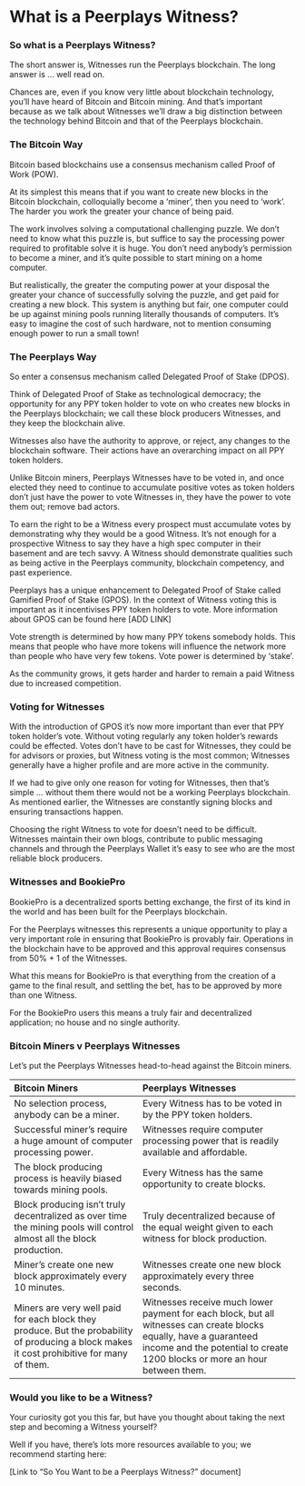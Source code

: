 # What is a Peerplays Witness?

### **So what is a Peerplays Witness?**

The short answer is, Witnesses run the Peerplays blockchain. The long answer is … well read on.

Chances are, even if you know very little about blockchain technology, you’ll have heard of Bitcoin and Bitcoin mining. And that’s important because as we talk about Witnesses we’ll draw a big distinction between the technology behind Bitcoin and that of the Peerplays blockchain.

### **The Bitcoin Way**

Bitcoin based blockchains use a consensus mechanism called Proof of Work \(POW\). 

At its simplest this means that if you want to create new blocks in the Bitcoin blockchain, colloquially become a ‘miner’, then you need to ‘work’. The harder you work the greater your chance of being paid.

The work involves solving a computational challenging puzzle. We don’t need to know what this puzzle is, but suffice to say the processing power required to profitable solve it is huge. You don’t need anybody’s permission to become a miner, and it’s quite possible to start mining on a home computer.

But realistically, the greater the computing power at your disposal the greater your chance of successfully solving the puzzle, and get paid for creating a new block. This system is anything but fair, one computer could be up against mining pools running literally thousands of computers. It’s easy to imagine the cost of such hardware, not to mention consuming enough power to run a small town!

### **The Peerplays Way**

So enter a consensus mechanism called Delegated Proof of Stake \(DPOS\).

Think of Delegated Proof of Stake as technological democracy; the opportunity for any PPY token holder to vote on who creates new blocks in the Peerplays blockchain; we call these block producers Witnesses, and they keep the blockchain alive.

Witnesses also have the authority to approve, or reject, any changes to the blockchain software. Their actions have an overarching impact on all PPY token holders.

Unlike Bitcoin miners, Peerplays Witnesses have to be voted in, and once elected they need to continue to accumulate positive votes as token holders don’t just have the power to vote Witnesses in, they have the power to vote them out;  remove bad actors.

To earn the right to be a Witness every prospect must accumulate votes by demonstrating why they would be a good Witness. It’s not enough for a prospective Witness to say they have a high spec computer in their basement and are tech savvy. A Witness should demonstrate qualities such as being active in the Peerplays community, blockchain competency, and past experience.

Peerplays has a unique enhancement to Delegated Proof of Stake called Gamified Proof of Stake \(GPOS\). In the context of Witness voting this is important as it incentivises PPY token holders to vote. More information about GPOS can be found here \[ADD LINK\]

Vote strength is determined by how many PPY tokens somebody holds. This means that people who have more tokens will influence the network more than people who have very few tokens. Vote power is determined by ‘stake’.

As the community grows, it gets harder and harder to remain a paid Witness due to increased competition.

### **Voting for Witnesses**

With the introduction of GPOS it’s now more important than ever that PPY token holder’s vote. Without voting regularly any token holder’s rewards could be effected. Votes don’t have to be cast for Witnesses, they could be for advisors or proxies, but Witness voting is the most common; Witnesses generally have a higher profile and are more active in the community.

If we had to give only one reason for voting for Witnesses, then that’s simple … without them there would not be a working Peerplays blockchain. As mentioned earlier, the Witnesses are constantly signing blocks and ensuring transactions happen.

Choosing the right Witness to vote for doesn’t need to be difficult. Witnesses maintain their own blogs, contribute to public messaging channels and through the Peerplays Wallet it’s easy to see who are the most reliable block producers.

### **Witnesses and BookiePro**

BookiePro is a decentralized sports betting exchange, the first of its kind in the world and has been built for the Peerplays blockchain.

For the Peerplays witnesses this represents a unique opportunity to play a very important role in ensuring that BookiePro is provably fair. Operations in the blockchain have to be approved and this approval requires consensus from 50% + 1 of the Witnesses. 

What this means for BookiePro is that everything from the creation of a game to the final result, and settling the bet, has to be approved by more than one Witness.

For the BookiePro users this means a truly fair and decentralized application; no house and no single authority.

### **Bitcoin Miners v Peerplays Witnesses**

Let’s put the Peerplays Witnesses head-to-head against the Bitcoin miners.

| **Bitcoin Miners** | **Peerplays Witnesses** |
| :--- | :--- |
| No selection process, anybody can be a miner. | Every Witness has to be voted in by the PPY token holders. |
| Successful miner’s require a huge amount of computer processing power. | Witnesses require computer processing power that is readily available and affordable. |
| The block producing process is heavily biased towards mining pools. | Every Witness has the same opportunity to create blocks. |
| Block producing isn’t truly decentralized as over time the mining pools will control almost all the block production. | Truly decentralized because of the equal weight given to each witness for block production. |
| Miner’s create one new block approximately every 10 minutes. | Witnesses create one new block approximately every three seconds. |
| Miners are very well paid for each block they produce. But the probability of producing a block makes it cost prohibitive for many of them. | Witnesses receive much lower payment for each block, but all witnesses can create blocks equally, have a guaranteed income and the potential to create 1200 blocks or more an hour between them. |

### **Would you like to be a Witness?**

Your curiosity got you this far, but have you thought about taking the next step and becoming a Witness yourself?

Well if you have, there’s lots more resources available to you; we recommend starting here:

\[Link to “So You Want to be a Peerplays Witness?” document\]

